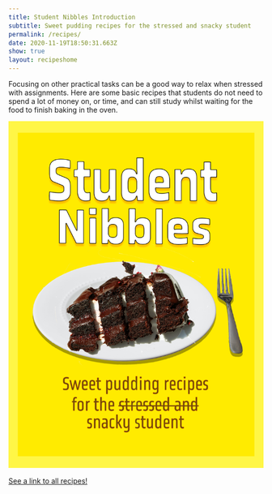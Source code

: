```yaml
---
title: Student Nibbles Introduction
subtitle: Sweet pudding recipes for the stressed and snacky student
permalink: /recipes/
date: 2020-11-19T18:50:31.663Z
show: true
layout: recipeshome
---
```

Focusing on other practical tasks can be a good way to relax when stressed with assignments. Here are some basic recipes that students do not need to spend a lot of money on, or time, and can still study whilst waiting for the food to finish baking in the oven.

![Student Nibbles title with yellow background with chocolate cake and fork with subtitle: "Sweet pudding recipes for the stressed and snacky student" in a dark brown font](../uploads/student-nibbles-1-.jpg "Student Nibbles Cover")

[See a link to all recipes!](https://cocoacacao.netlify.app/allrecipes)